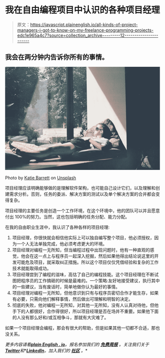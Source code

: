 # 我在自由编程项目中认识的各种项目经理

> 原文：<https://javascript.plainenglish.io/all-kinds-of-project-managers-i-got-to-know-on-my-freelance-programming-projects-edc1e965a4c7?source=collection_archive---------12----------------------->

## 我会在两分钟内告诉你所有的事情。

![](img/abb8b9e5f22714e2f76331c75750448a.png)

Photo by [Katie Barrett](https://unsplash.com/@katiebarrett?utm_source=medium&utm_medium=referral) on [Unsplash](https://unsplash.com?utm_source=medium&utm_medium=referral)

项目经理应该明确能够做的是理解软件架构，也可能自己设计它们，以及理解和创建需求分析。否则，任务的委派、解决方案的测试以及单个解决方案的合并都会变得复杂。

项目经理的主要任务是创造一个工作环境，在这个环境中，他的团队可以并且愿意付出 100%的努力。当然，这也包括明确的任务分配、能力分配。

在我的自由职业生涯中，我认识了各种各样的项目经理:

1.  项目经理，你很快就会相信他实际上可以独自编写整个项目，他必须授权，因为一个人无法单独完成，他必须考虑更大的环境。
2.  项目经理对编程一无所知，但当编程过程中出现问题时，他有一种直观的感觉，他会在这一点上与程序员一起深入挖掘，然后如果他得出结论说这里的开发可能危及项目，就采取纠正措施。所以这个项目仅仅凭借经验和复杂的工作技术就能取得成功。
3.  项目经理尝到了编程的滋味，高估了自己的编程技能。这个项目经理在不断试图把程序员的工作搞砸的时候是最难的。一个策略:友好地接受建议，执行其中的一些建议，当有废话时，简单地做你认为最好的事情。
4.  项目经理对编程一无所知，但他意识到只有与程序员密切合作才能生存，如果有必要，只需向他们解释事情，然后做出可理解和明智的决定。
5.  彻底的失败，他对编程一无所知，对其他一无所知，没有人认真对待他，但他手下的人都很好，合作得很好，所以项目经理是否在场并不重要。如果他下面的人没有那么好和/或互相争斗，那就有大灾难了。

如果一个项目经理会编程，那会有很大的帮助，但是如果其他一切都不合适，那也没关系。

*更多内容请看*[***plain English . io***](https://plainenglish.io/)*。报名参加我们的* [***免费周报***](http://newsletter.plainenglish.io/) *。关注我们关于*[***Twitter***](https://twitter.com/inPlainEngHQ)*和**[***LinkedIn***](https://www.linkedin.com/company/inplainenglish/)*。加入我们的* [***社区***](https://discord.gg/GtDtUAvyhW) *。**